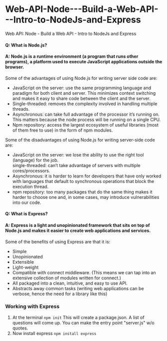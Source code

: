 # Web-API-Node---Build-a-Web-API---Intro-to-NodeJs-and-Express
Web API: Node - Build a Web API - Intro to NodeJs and Express

#### Q: What is Node.js?  
#### A: Node.js is a runtime environment (a program that runs other programs), a platform used to execute JavaScript applications outside the browser.

Some of the advantages of using Node.js for writing server side code are:    

- JavaScript on the server: use the same programming language and paradigm for both client and server. This minimizes context switching and makes it easy to share code between the client and the server.    
- Single-threaded: removes the complexity involved in handling multiple threads.    
- Asynchronous: can take full advantage of the processor it’s running on. This matters because the node process will be running on a single CPU.    
- Npm repository: access the largest ecosystem of useful libraries (most of them free to use) in the form of npm modules.    

Some of the disadvantages of using Node.js for writing server-side code are:    

- JavaScript on the server: we lose the ability to use the right tool (language) for the job.    
single-threaded: can’t take advantage of servers with multiple cores/processors.    
- Asynchronous: it is harder to learn for developers that have only worked with languages that default to synchronous operations that block the execution thread.    
- npm repository: too many packages that do the same thing makes it harder to choose one and, in some cases, may introduce vulnerabilities into our code.    


#### Q: What is Express?
#### A: Express is a light and unopinionated framework that sits on top of Node.js and makes it easier to create web applications and services. 

Some of the benefits of using Express are that it is:    

- Simple    
- Unopinionated    
- Extensible    
- Light-weight    
- Compatible with connect middleware. (This means we can tap into an extensive collection of modules written for connect.)    
- All packaged into a clean, intuitive, and easy to use API.    
- Abstracts away common tasks (writing web applications can be verbose, hence the need for a library like this)    


### Working with Express

1. At the terminal ```npm init```   This will create a package.json.  A list of questions will come up.
   You can make the entry point "server.js" w/o quotes.    
2. Now install express ```npm install express```    




